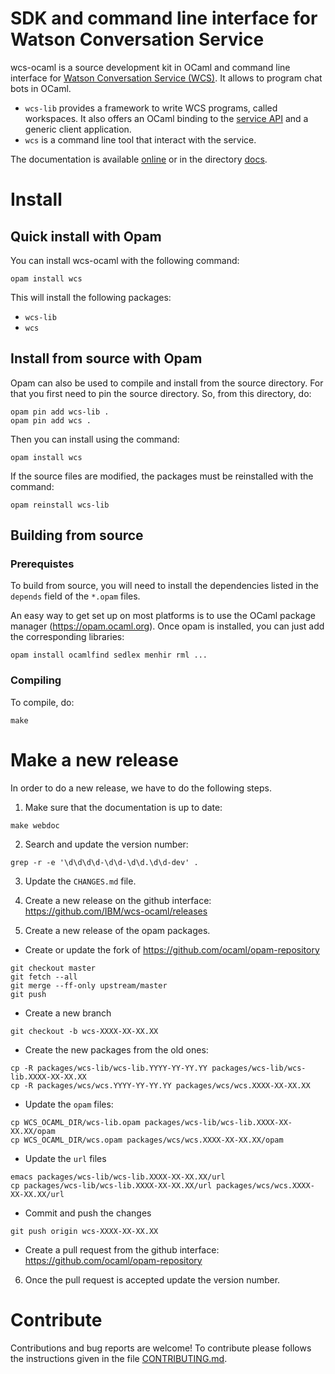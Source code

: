 # SDK and command line interface for Watson Conversation Service

wcs-ocaml is a source development kit in OCaml and command line interface for
[Watson Conversation Service (WCS)](https://www.ibm.com/watson/services/conversation/). It allows to program chat bots in OCaml.

* `wcs-lib` provides a framework to write WCS programs, called
  workspaces. It also offers an OCaml binding to the
  [service API](https://www.ibm.com/watson/developercloud/conversation/api/v1/)
  and a generic client application.
* `wcs` is a command line tool that interact with the service.

The documentation is available [online](https://ibm.github.io/wcs-ocaml/) or in
the directory [docs](./docs).

# Install

## Quick install with Opam

You can install wcs-ocaml with the following command:
```
opam install wcs
```

This will install the following packages:
- `wcs-lib`
- `wcs`


## Install from source with Opam

Opam can also be used to compile and install from the source
directory. For that you first need to pin the source directory.
So, from this directory, do:
```
opam pin add wcs-lib .
opam pin add wcs .
```

Then you can install using the command:
```
opam install wcs
```

If the source files are modified, the packages must be reinstalled
with the command:
```
opam reinstall wcs-lib
```


## Building from source
### Prerequistes

To build from source, you will need to install the dependencies
listed in the `depends` field of the `*.opam` files.

An easy way to get set up on most platforms is to use the OCaml
package manager (https://opam.ocaml.org). Once opam is installed, you
can just add the corresponding libraries:
```
opam install ocamlfind sedlex menhir rml ...
```

### Compiling

To compile, do:

```
make
```

# Make a new release

In order to do a new release, we have to do the following steps.

1. Make sure that the documentation is up to date:
```
make webdoc
```

2. Search and update the version number:
```
grep -r -e '\d\d\d\d-\d\d-\d\d.\d\d-dev' .
```

3. Update the `CHANGES.md` file.

4. Create a new release on the github interface:
   https://github.com/IBM/wcs-ocaml/releases

5. Create a new release of the opam packages.
  - Create or update the fork of https://github.com/ocaml/opam-repository
```
git checkout master
git fetch --all
git merge --ff-only upstream/master
git push
```
  - Create a new branch
```
git checkout -b wcs-XXXX-XX-XX.XX
```
  - Create the new packages from the old ones:
```
cp -R packages/wcs-lib/wcs-lib.YYYY-YY-YY.YY packages/wcs-lib/wcs-lib.XXXX-XX-XX.XX
cp -R packages/wcs/wcs.YYYY-YY-YY.YY packages/wcs/wcs.XXXX-XX-XX.XX
```
  - Update the `opam` files:
```
cp WCS_OCAML_DIR/wcs-lib.opam packages/wcs-lib/wcs-lib.XXXX-XX-XX.XX/opam
cp WCS_OCAML_DIR/wcs.opam packages/wcs/wcs.XXXX-XX-XX.XX/opam
```
  - Update the `url` files
```
emacs packages/wcs-lib/wcs-lib.XXXX-XX-XX.XX/url
cp packages/wcs-lib/wcs-lib.XXXX-XX-XX.XX/url packages/wcs/wcs.XXXX-XX-XX.XX/url
```
  - Commit and push the changes
```
git push origin wcs-XXXX-XX-XX.XX
```
  - Create a pull request from the github interface:
	https://github.com/ocaml/opam-repository

6. Once the pull request is accepted update the version number.

# Contribute

Contributions and bug reports are welcome!
To contribute please follows the instructions given in the file [CONTRIBUTING.md](./CONTRIBUTING.md).

